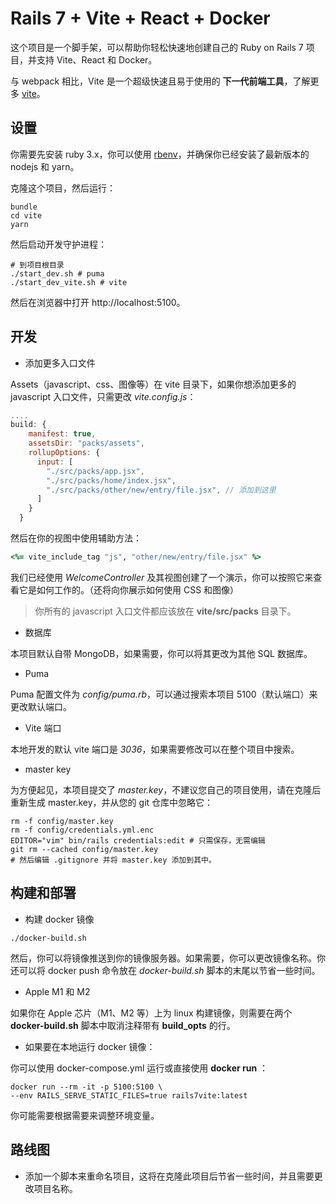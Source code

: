# Rails 7 + Vite + React + Docker

这个项目是一个脚手架，可以帮助你轻松快速地创建自己的 Ruby on Rails 7 项目，并支持 Vite、React 和 Docker。

与 webpack 相比，Vite 是一个超级快速且易于使用的 **下一代前端工具**，了解更多 [vite](https://github.com/vitejs/vite)。

## 设置

你需要先安装 ruby​​ 3.x，你可以使用 [rbenv](https://github.com/rbenv/rbenv)，并确保你已经安装了最新版本的 nodejs 和 yarn。

克隆这个项目，然后运行：

```shell
bundle
cd vite
yarn
```

然后启动开发守护进程：

```shell
# 到项目根目录
./start_dev.sh # puma
./start_dev_vite.sh # vite
```

然后在浏览器中打开 http://localhost:5100。

## 开发

- 添加更多入口文件

Assets（javascript、css、图像等）在 vite 目录下，如果你想添加更多的 javascript 入口文件，只需更改 _vite.config.js_：

```javascript
....
build: {
    manifest: true,
    assetsDir: "packs/assets",
    rollupOptions: {
      input: [
        "./src/packs/app.jsx",
        "./src/packs/home/index.jsx",
        "./src/packs/other/new/entry/file.jsx", // 添加到这里
      ]
    }
  }
```

然后在你的视图中使用辅助方法：

```ruby
<%= vite_include_tag "js", "other/new/entry/file.jsx" %>
```

我们已经使用 _WelcomeController_ 及其视图创建了一个演示，你可以按照它来查看它是如何工作的。（还将向你展示如何使用 CSS 和图像）

> 你所有的 javascript 入口文件都应该放在 **vite/src/packs** 目录下。

- 数据库

本项目默认自带 MongoDB，如果需要，你可以将其更改为其他 SQL 数据库。

- Puma

Puma 配置文件为 _config/puma.rb_，可以通过搜索本项目 5100（默认端口）来更改默认端口。

- Vite 端口

本地开发的默认 vite 端口是 _3036_，如果需要修改可以在整个项目中搜索。

- master key

为方便起见，本项目提交了 _master.key_，不建议您自己的项目使用，请在克隆后重新生成 master.key，并从您的 git 仓库中忽略它：

```shell
rm -f config/master.key
rm -f config/credentials.yml.enc
EDITOR="vim" bin/rails credentials:edit # 只需保存，无需编辑
git rm --cached config/master.key
# 然后编辑 .gitignore 并将 master.key 添加到其中。
```

## 构建和部署

- 构建 docker 镜像

```shell
./docker-build.sh
```

然后，你可以将镜像推送到你的镜像服务器。如果需要，你可以更改镜像名称。你还可以将 docker push 命令放在 _docker-build.sh_ 脚本的末尾以节省一些时间。

- Apple M1 和 M2

如果你在 Apple 芯片（M1、M2 等）上为 linux 构建镜像，则需要在两个 **docker-build.sh** 脚本中取消注释带有 **build_opts** 的行。

- 如果要在本地运行 docker 镜像：

你可以使用 docker-compose.yml 运行或直接使用 **docker run** ：

```shell
docker run --rm -it -p 5100:5100 \
--env RAILS_SERVE_STATIC_FILES=true rails7vite:latest
```

你可能需要根据需要来调整环境变量。

## 路线图

- 添加一个脚本来重命名项目，这将在克隆此项目后节省一些时间，并且需要更改项目名称。

